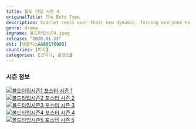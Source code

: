 ```yaml
---
title: 볼드 타입 시즌 4
originalTitle: The Bold Type
description: Scarlet reels over their new dynamic, forcing everyone to adjust, while Jane tries to cope with the changes to Jacqueline's role at the magazine, and Sutton takes stock of her position at Scarlet, as Richard considers a world outside it.
genre: drama
imgname: 볼드타입시즌4.jpeg
release: "2020.01.23"
ott: [넷플릭스&&80176085]
countries: [미국]
categories: [코미디, 로맨스]
---
```


### 시즌 정보

<div class="season-list">
<div class="item">
<a href="/drama/볼드타입시즌1" >
<img src="/poster/볼드타입시즌1.jpeg" alt="볼드타입시즌1 포스터 ">
시즌 1</a>
</div>

<div class="item">
<a href="/drama/볼드타입시즌2" >
<img src="/poster/볼드타입시즌2.jpeg" alt="볼드타입시즌2 포스터 ">
시즌 2</a>
</div>

<div class="item">
<a href="/drama/볼드타입시즌3" >
<img src="/poster/볼드타입시즌3.jpeg" alt="볼드타입시즌3 포스터 ">
시즌 3</a>
</div>

<div class="item">
<a href="/drama/볼드타입시즌4" >
<img src="/poster/볼드타입시즌4.jpeg" alt="볼드타입시즌4 포스터 ">
시즌 4</a>
</div>

<div class="item">
<a href="/drama/볼드타입시즌5" >
<img src="/poster/볼드타입시즌5.jpeg" alt="볼드타입시즌5 포스터 ">
시즌 5</a>
</div>
</div>
